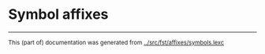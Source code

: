 
# Symbol affixes





* * *
<small>This (part of) documentation was generated from [../src/fst/affixes/symbols.lexc](http://github.com/giellalt/lang-evn/blob/main/../src/fst/affixes/symbols.lexc)</small>